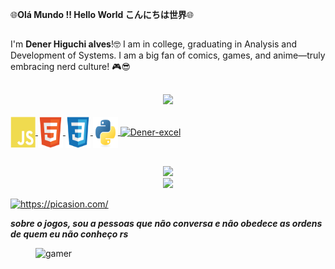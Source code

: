 :globe_with_meridians:**Olá Mundo !! Hello World 
こんにちは世界**:globe_with_meridians:
##
  I'm **Dener Higuchi alves**!🤓
 I am in college, graduating in Analysis and Development of Systems. 
 I am a big fan of comics, games, and anime—truly embracing nerd culture! 🎮😎
##

<div align="center">
  <a href="https://github.com/Denerhiguchi">
  <img height="180em" src="https://github-readme-stats.vercel.app/api?username=DenerHiguchi&show_icons=true&theme=dark&include_all_commits=true&count_private=true"/>

</div>
  
<div style="display: inline_block"><br>
  <img align="center" alt="Dener-Js" height="50" width="40" src="https://raw.githubusercontent.com/devicons/devicon/master/icons/javascript/javascript-plain.svg">
    <img align="center" alt="Dener-HTML" height="50" width="40" src="https://raw.githubusercontent.com/devicons/devicon/master/icons/html5/html5-original.svg">
  <img align="center" alt="Dener-CSS" height="50" width="40" src="https://raw.githubusercontent.com/devicons/devicon/master/icons/css3/css3-original.svg">
  <img align="center" alt="Dener-Python" height="50" width="40" src="https://raw.githubusercontent.com/devicons/devicon/master/icons/python/python-original.svg">
<img align="center" alt="Dener-excel" height="50" width="70" src="https://maisgeek.com/wp-content/uploads/2021/07/microsoft-excel-logo.jpg">
</div>
  
  ##
  
  <div> 
   <center> <a href="https://www.youtube.com/channel/UC5xxSt0c5JKvn0QEN75qEdw" target="_blank"><img src="https://img.shields.io/badge/YouTube-FF0000?style=for-the-badge&logo=youtube&logoColor=white" target="_blank"></a>
</center>
<center><a href="https://www.linkedin.com/in/dener-higuchi" target="_blank"><img src="https://img.shields.io/badge/-LinkedIn-%230077B5?style=for-the-badge&logo=linkedin&logoColor=white" target="_blank"></a> </center>
    

    
  <a href="https://picasion.com/"><img src="https://i.picasion.com/pic91/b4f11090d7c233ba61c1d3e49a2e6e7b.gif" width="180" height="180" border="0" alt="https://picasion.com/" /></a><br/>

**_sobre o jogos, sou a pessoas que não conversa e não obedece as ordens de quem eu não conheço rs_**
 
<figure style="display: flex; align-items: center;">
    <img src="https://github.com/user-attachments/assets/f5b6b7a4-471b-43d6-bae4-cfd037482df7" width="180" height="180" alt="gamer" />
   <figcaption style="margin-left: 10 px; display: flex; align-items: center;"> </figcaption>
</figure>

   </div>
